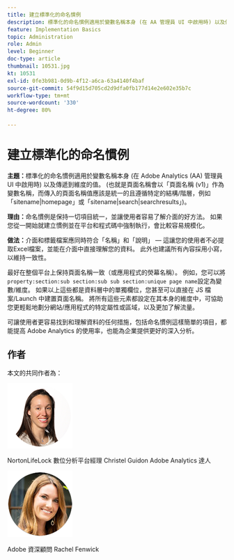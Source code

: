 ```yaml
---
title: 建立標準化的命名慣例
description: 標準化的命名慣例適用於變數名稱本身 (在 AA 管理員 UI 中啟用時) 以及傳遞到維度的值。
feature: Implementation Basics
topic: Administration
role: Admin
level: Beginner
doc-type: article
thumbnail: 10531.jpg
kt: 10531
exl-id: 0fe3b981-0d9b-4f12-a6ca-63a4140f4baf
source-git-commit: 54f9d15d705cd2d9dfa0fb177d14e2e602e35b7c
workflow-type: tm+mt
source-wordcount: '330'
ht-degree: 80%

---
```


# 建立標準化的命名慣例

**主題：**&#x200B;標準化的命名慣例適用於變數名稱本身 (在 Adobe Analytics (AA) 管理員 UI 中啟用時) 以及傳遞到維度的值。 (也就是頁面名稱會以「頁面名稱 (v1)」作為變數名稱，而傳入的頁面名稱值應該是統一的且遵循特定的結構/階層，例如「sitename|homepage」或「sitename|search|searchresults」)。

**理由：**&#x200B;命名慣例是保持一切項目統一，並讓使用者容易了解介面的好方法。 如果您從一開始就建立慣例並在平台和程式碼中強制執行，會比較容易規模化。

**做法：**&#x200B;介面和標籤檔案應同時符合「名稱」和「說明」 — 這讓您的使用者不必提取Excel檔案，並能在介面中直接理解您的資料。 此外也建議所有內容採用小寫，以維持一致性。

最好在整個平台上保持頁面名稱一致（或應用程式的熒幕名稱）。 例如，您可以將`property:section:sub section:sub sub section:unique page name`設定為變數/維度。 如果以上這些都是資料層中的單獨欄位，您甚至可以直接在 JS 檔案/Launch 中建置頁面名稱。 將所有這些元素都設定在其本身的維度中，可協助您更輕鬆地劃分網站/應用程式的特定屬性或區域，以及更加了解流量。

可讓使用者更容易找到和理解資料的任何措施，包括命名慣例這樣簡單的項目，都能提高 Adobe Analytics 的使用率，也能為企業提供更好的深入分析。

## 作者

本文的共同作者為：

![Christel Guidon](assets/Christel-Headshot-150.png)

NortonLifeLock 數位分析平台經理 Christel Guidon
Adobe Analytics 達人

![Rachel Fenwick](assets/Rachel-Fenwick-150.png)

Adobe 資深顧問 Rachel Fenwick
